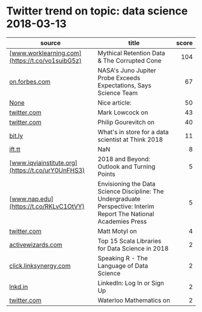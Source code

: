 # Twitter trend on topic: data science 2018-03-13

|                     source                      |                                                        title                                                        |score|
|-------------------------------------------------|---------------------------------------------------------------------------------------------------------------------|----:|
|[www.worklearning.com](https://t.co/vo1suibG5z)  |Mythical Retention Data & The Corrupted Cone                                                                         |  104|
|[on.forbes.com](https://t.co/P1ptaJ4jpK)         |NASA's Juno Jupiter Probe Exceeds Expectations, Says Science Team                                                    |   67|
|[None](https://t.co/xVitkNgtKB)                  |Nice article:                                                                                                        |   50|
|[twitter.com](https://t.co/UmxIuJHyqd)           |Mark Lowcock on                                                                                                      |   43|
|[twitter.com](https://t.co/5V7LblzjqB)           |Philip Gourevitch on                                                                                                 |   40|
|[bit.ly](https://t.co/otGyKSeqtg)                |What&#039;s in store for a data scientist at Think 2018                                                              |   11|
|[ift.tt](https://t.co/6VZp5PHC8t)                |NaN                                                                                                                  |    8|
|[www.iqviainstitute.org](https://t.co/urY0UnFHS3)|2018 and Beyond: Outlook and Turning Points                                                                          |    5|
|[www.nap.edu](https://t.co/RKLvC1OtVY)           |Envisioning the Data Science Discipline: The Undergraduate Perspective: Interim Report   The National Academies Press|    5|
|[twitter.com](https://t.co/lF7SjsNRVa)           |Matt Motyl on                                                                                                        |    4|
|[activewizards.com](https://t.co/5qhItC3C1Y)     |Top 15 Scala Libraries for Data Science in 2018                                                                      |    2|
|[click.linksynergy.com](https://t.co/Zmqqged5qA) |Speaking  R  - The Language of Data Science                                                                          |    2|
|[lnkd.in](https://t.co/chItkkB95P)               |LinkedIn: Log In or Sign Up                                                                                          |    2|
|[twitter.com](https://t.co/3xAFmfUyXN)           |Waterloo Mathematics on                                                                                              |    2|

